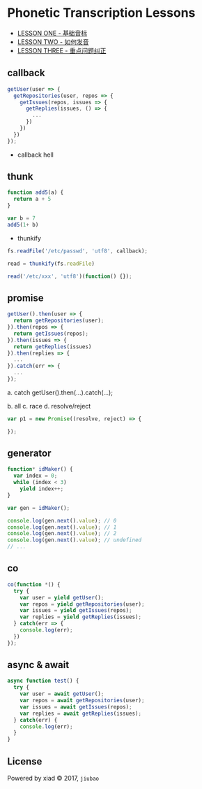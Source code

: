 # Phonetic Transcription Lessons

- [LESSON ONE - 基础音标](#lesson-one)
- [LESSON TWO - 如何发音](#lesson-two)
- [LESSON THREE - 重点问题纠正](#lesson-three)

## callback

```javascript
getUser(user => {
  getRepositories(user, repos => {
    getIssues(repos, issues => {
      getReplies(issues, () => {
        ...
      })
    })
  })
});
```

- callback hell

## thunk

```js
function add5(a) {
  return a + 5
}

var b = 7
add5(1+ b)
```

- thunkify

```js
fs.readFile('/etc/passwd', 'utf8', callback);

read = thunkify(fs.readFile)

read('/etc/xxx', 'utf8')(function() {});
```

## promise

```js
getUser().then(user => {
  return getRepositories(user);
}).then(repos => {
  return getIssues(repos);
}).then(issues => {
  return getReplies(issues)
}).then(replies => {
  ...
}).catch(err => {
  ...
});
```

a. catch
getUser().then(...).catch(...);

b. all
c. race
d. resolve/reject

```js
var p1 = new Promise((resolve, reject) => {

});
```


## generator

```js
function* idMaker() {
  var index = 0;
  while (index < 3)
    yield index++;
}

var gen = idMaker();

console.log(gen.next().value); // 0
console.log(gen.next().value); // 1
console.log(gen.next().value); // 2
console.log(gen.next().value); // undefined
// ...
```

## co

```javascript
co(function *() {
  try {
    var user = yield getUser();
    var repos = yield getRepositories(user);
    var issues = yield getIssues(repos);
    var replies = yield getReplies(issues);
  } catch(err => {
    console.log(err);
  })
});
```

## async & await

```javascript
async function test() {
  try {
    var user = await getUser();
    var repos = await getRepositories(user);
    var issues = await getIssues(repos);
    var replies = await getReplies(issues);
  } catch(err) {
    console.log(err);
  }
}
```


## License

Powered by xiad © 2017, `jiubao`
